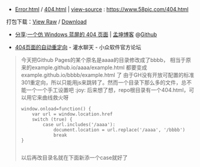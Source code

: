 - [Error.html](https://taoste.github.io/Hello-World/github/404/index.html) / [404.html](https://taoste.github.io/Hello-World/github/404/404.html) | 
[view-source](index.html) : https://www.58pic.com/404.html

打包下载：[View Raw](https://github.com/taoste/Hello-World/blob/master/github/404/404.7z) / [Download](
https://github.com/taoste/Hello-World/blob/master/github/404/404.7z?raw=true)

- [分享](https://mkblog.cn/556/):[一个仿 Windows 蓝屏的 404 页面](http://windowsblue404.mkblog.cn/) | [孟坤博客](https://mkblog.cn/) @[Github](https://github.com/mengkunsoft/)

- [404页面的自动重定向](https://meta.appinn.net/t/topic/19954) - 灌水聊天 - 小众软件官方论坛
<blockquote>
今天把Github Pages的某个原名是aaaa的目录修改成了bbbb，
相当于原来的example.github.io/aaaa/example.html 都要变成 example.github.io/bbbb/example.html 了
由于GH没有开放可配置的标准301重定向，所以只能用js来跳转了。然而一个目录下那么多的文件，总不能一个一个手工设置吧 :joy:
后来想了想，repo根目录有一个404.html，可以用它来曲线救火呀
  <code><pre>
window.onload=function() {
    var url = window.location.href
    switch (true) {
        case url.includes('/aaaa'):
            document.location = url.replace('/aaaa', '/bbbb')
            break
}
  </code></pre>
以后再改目录名就在下面新添一个case就好了
</blockquote> 

